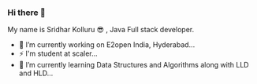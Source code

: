 ### Hi there 👋

My name is Sridhar Kolluru :sunglasses: , Java Full stack developer.

- 🔭 I’m currently working on E2open India, Hyderabad...
- ⚡ I'm student at scaler...
- 🌱 I’m currently learning Data Structures and Algorithms along with LLD and HLD...
<!--
**sridharshree303/sridharshree303** is a ✨ _special_ ✨ repository because its `README.md` (this file) appears on your GitHub profile.

Here are some ideas to get you started:

- 🔭 I’m currently working on ...
- 🌱 I’m currently learning ...
- 👯 I’m looking to collaborate on ...
- 🤔 I’m looking for help with ...
- 💬 Ask me about ...
- 📫 How to reach me: ...
- 😄 Pronouns: ...
- ⚡ Fun fact: ...
-->
